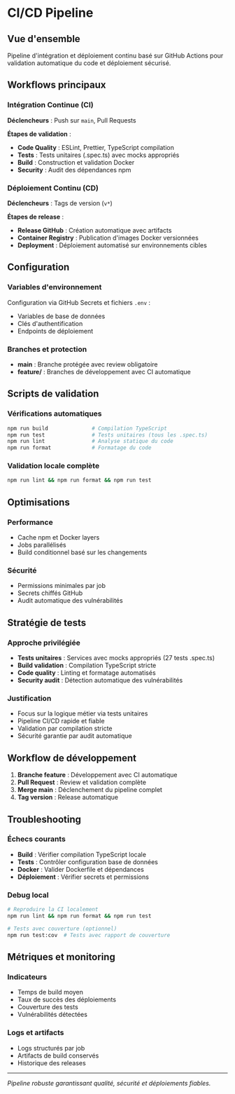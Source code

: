 # CI/CD Pipeline

## Vue d'ensemble

Pipeline d'intégration et déploiement continu basé sur GitHub Actions pour validation automatique du code et déploiement sécurisé.

## Workflows principaux

### Intégration Continue (CI)
**Déclencheurs** : Push sur `main`, Pull Requests

**Étapes de validation** :
- **Code Quality** : ESLint, Prettier, TypeScript compilation
- **Tests** : Tests unitaires (.spec.ts) avec mocks appropriés
- **Build** : Construction et validation Docker
- **Security** : Audit des dépendances npm

### Déploiement Continu (CD)
**Déclencheurs** : Tags de version (`v*`)

**Étapes de release** :
- **Release GitHub** : Création automatique avec artifacts
- **Container Registry** : Publication d'images Docker versionnées
- **Deployment** : Déploiement automatisé sur environnements cibles

## Configuration

### Variables d'environnement
Configuration via GitHub Secrets et fichiers `.env` :
- Variables de base de données
- Clés d'authentification
- Endpoints de déploiement

### Branches et protection
- **main** : Branche protégée avec review obligatoire
- **feature/** : Branches de développement avec CI automatique

## Scripts de validation

### Vérifications automatiques
```bash
npm run build              # Compilation TypeScript
npm run test               # Tests unitaires (tous les .spec.ts)
npm run lint               # Analyse statique du code
npm run format             # Formatage du code
```

### Validation locale complète
```bash
npm run lint && npm run format && npm run test
```

## Optimisations

### Performance
- Cache npm et Docker layers
- Jobs parallélisés
- Build conditionnel basé sur les changements

### Sécurité
- Permissions minimales par job
- Secrets chiffés GitHub
- Audit automatique des vulnérabilités

## Stratégie de tests

### Approche privilégiée
- **Tests unitaires** : Services avec mocks appropriés (27 tests .spec.ts)
- **Build validation** : Compilation TypeScript stricte
- **Code quality** : Linting et formatage automatisés
- **Security audit** : Détection automatique des vulnérabilités

### Justification
- Focus sur la logique métier via tests unitaires
- Pipeline CI/CD rapide et fiable
- Validation par compilation stricte
- Sécurité garantie par audit automatique

## Workflow de développement

1. **Branche feature** : Développement avec CI automatique
2. **Pull Request** : Review et validation complète
3. **Merge main** : Déclenchement du pipeline complet
4. **Tag version** : Release automatique

## Troubleshooting

### Échecs courants
- **Build** : Vérifier compilation TypeScript locale
- **Tests** : Contrôler configuration base de données
- **Docker** : Valider Dockerfile et dépendances
- **Déploiement** : Vérifier secrets et permissions

### Debug local
```bash
# Reproduire la CI localement
npm run lint && npm run format && npm run test

# Tests avec couverture (optionnel)
npm run test:cov  # Tests avec rapport de couverture
```

## Métriques et monitoring

### Indicateurs
- Temps de build moyen
- Taux de succès des déploiements
- Couverture des tests
- Vulnérabilités détectées

### Logs et artifacts
- Logs structurés par job
- Artifacts de build conservés
- Historique des releases

---

*Pipeline robuste garantissant qualité, sécurité et déploiements fiables.* 